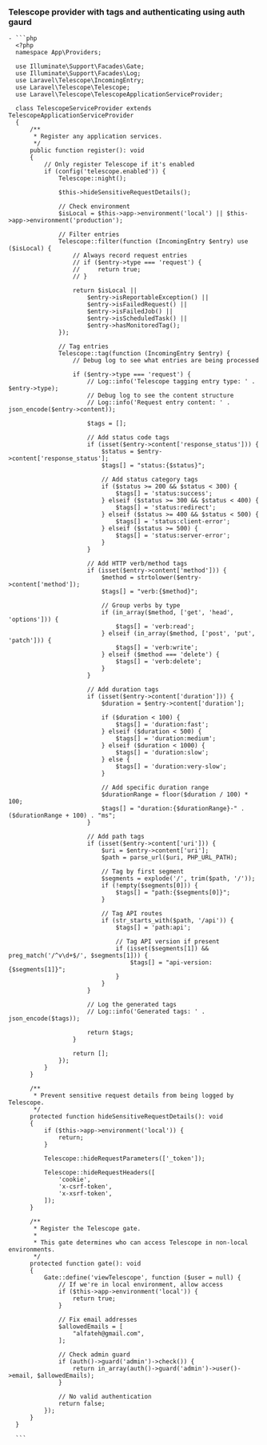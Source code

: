 ### Telescope provider with tags and authenticating using auth gaurd
	- ```php
	  <?php
	  namespace App\Providers;
	  
	  use Illuminate\Support\Facades\Gate;
	  use Illuminate\Support\Facades\Log;
	  use Laravel\Telescope\IncomingEntry;
	  use Laravel\Telescope\Telescope;
	  use Laravel\Telescope\TelescopeApplicationServiceProvider;
	  
	  class TelescopeServiceProvider extends TelescopeApplicationServiceProvider
	  {
	      /**
	       * Register any application services.
	       */
	      public function register(): void
	      {
	          // Only register Telescope if it's enabled
	          if (config('telescope.enabled')) {
	              Telescope::night();
	  
	              $this->hideSensitiveRequestDetails();
	  
	              // Check environment
	              $isLocal = $this->app->environment('local') || $this->app->environment('production');
	  
	              // Filter entries
	              Telescope::filter(function (IncomingEntry $entry) use ($isLocal) {
	                  // Always record request entries
	                  // if ($entry->type === 'request') {
	                  //     return true;
	                  // }
	  
	                  return $isLocal ||
	                      $entry->isReportableException() ||
	                      $entry->isFailedRequest() ||
	                      $entry->isFailedJob() ||
	                      $entry->isScheduledTask() ||
	                      $entry->hasMonitoredTag();
	              });
	  
	              // Tag entries
	              Telescope::tag(function (IncomingEntry $entry) {
	                  // Debug log to see what entries are being processed
	  
	                  if ($entry->type === 'request') {
	                      // Log::info('Telescope tagging entry type: ' . $entry->type);
	                      // Debug log to see the content structure
	                      // Log::info('Request entry content: ' . json_encode($entry->content));
	  
	                      $tags = [];
	  
	                      // Add status code tags
	                      if (isset($entry->content['response_status'])) {
	                          $status = $entry->content['response_status'];
	                          $tags[] = "status:{$status}";
	  
	                          // Add status category tags
	                          if ($status >= 200 && $status < 300) {
	                              $tags[] = 'status:success';
	                          } elseif ($status >= 300 && $status < 400) {
	                              $tags[] = 'status:redirect';
	                          } elseif ($status >= 400 && $status < 500) {
	                              $tags[] = 'status:client-error';
	                          } elseif ($status >= 500) {
	                              $tags[] = 'status:server-error';
	                          }
	                      }
	  
	                      // Add HTTP verb/method tags
	                      if (isset($entry->content['method'])) {
	                          $method = strtolower($entry->content['method']);
	                          $tags[] = "verb:{$method}";
	  
	                          // Group verbs by type
	                          if (in_array($method, ['get', 'head', 'options'])) {
	                              $tags[] = 'verb:read';
	                          } elseif (in_array($method, ['post', 'put', 'patch'])) {
	                              $tags[] = 'verb:write';
	                          } elseif ($method === 'delete') {
	                              $tags[] = 'verb:delete';
	                          }
	                      }
	  
	                      // Add duration tags
	                      if (isset($entry->content['duration'])) {
	                          $duration = $entry->content['duration'];
	  
	                          if ($duration < 100) {
	                              $tags[] = 'duration:fast';
	                          } elseif ($duration < 500) {
	                              $tags[] = 'duration:medium';
	                          } elseif ($duration < 1000) {
	                              $tags[] = 'duration:slow';
	                          } else {
	                              $tags[] = 'duration:very-slow';
	                          }
	  
	                          // Add specific duration range
	                          $durationRange = floor($duration / 100) * 100;
	                          $tags[] = "duration:{$durationRange}-" . ($durationRange + 100) . "ms";
	                      }
	  
	                      // Add path tags
	                      if (isset($entry->content['uri'])) {
	                          $uri = $entry->content['uri'];
	                          $path = parse_url($uri, PHP_URL_PATH);
	  
	                          // Tag by first segment
	                          $segments = explode('/', trim($path, '/'));
	                          if (!empty($segments[0])) {
	                              $tags[] = "path:{$segments[0]}";
	                          }
	  
	                          // Tag API routes
	                          if (str_starts_with($path, '/api')) {
	                              $tags[] = 'path:api';
	  
	                              // Tag API version if present
	                              if (isset($segments[1]) && preg_match('/^v\d+$/', $segments[1])) {
	                                  $tags[] = "api-version:{$segments[1]}";
	                              }
	                          }
	                      }
	  
	                      // Log the generated tags
	                      // Log::info('Generated tags: ' . json_encode($tags));
	  
	                      return $tags;
	                  }
	  
	                  return [];
	              });
	          }
	      }
	  
	      /**
	       * Prevent sensitive request details from being logged by Telescope.
	       */
	      protected function hideSensitiveRequestDetails(): void
	      {
	          if ($this->app->environment('local')) {
	              return;
	          }
	  
	          Telescope::hideRequestParameters(['_token']);
	  
	          Telescope::hideRequestHeaders([
	              'cookie',
	              'x-csrf-token',
	              'x-xsrf-token',
	          ]);
	      }
	  
	      /**
	       * Register the Telescope gate.
	       *
	       * This gate determines who can access Telescope in non-local environments.
	       */
	      protected function gate(): void
	      {
	          Gate::define('viewTelescope', function ($user = null) {
	              // If we're in local environment, allow access
	              if ($this->app->environment('local')) {
	                  return true;
	              }
	  
	              // Fix email addresses
	              $allowedEmails = [
	                  "alfateh@gmail.com",
	              ];
	  
	              // Check admin guard
	              if (auth()->guard('admin')->check()) {
	                  return in_array(auth()->guard('admin')->user()->email, $allowedEmails);
	              }
	  
	              // No valid authentication
	              return false;
	          });
	      }
	  }
	  
	  ```